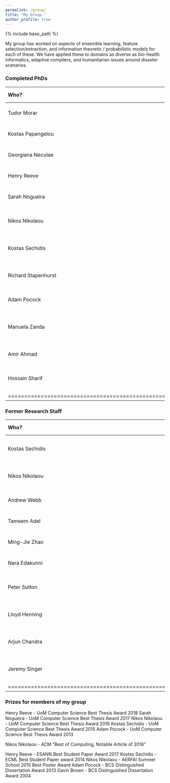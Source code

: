 ```yaml
---
permalink: /group/
title: "My Group."
author_profile: true
---
```


{% include base_path %}

My group has worked on aspects of ensemble learning, feature selection/extraction, and information theoretic / probabilistic models for each of these.   We have applied these to domains as diverse as bio-health informatics, adaptive compilers, and humanitarian issues around disaster scenarios.



### Completed PhDs

| Who?              | Year | PhD             | Where are they now?                 |
|:----              |:-----|:----------------|:------------------------------------|
| Tudor Morar       | 2021 | cell6           | Data Scientist, Dublin.             |
| Kostas Papangelou | 2020 | cell6           | Data Scientist, Greece              |
| Georgiana Neculae | 2020 | cell6           | Research Scientist, BenevolentAI    |
| Henry Reeve       | 2018 | cell6           | Lecturer, University of Bristol     |
| Sarah Nogueira    | 2017 | cell6           | Staff ML Engineer Lead, Criteo      |
| Nikos Nikolaou    | 2016 | cell6           | Lecturer, University College London |
| Kostas Sechidis   | 2015 | cell6           | Principal Data Scientist, Novartis  |
| Richard Stapenhurst | 2012 | cell6           | Senior Software Engineer, Google    |
| Adam Pocock       | 2012 | cell6           | Principal Researcher, Oracle Labs   |
| Manuela Zanda     | 2010 | cell6           | Lecturer, King Abdulaziz Uni, Saudi Arabia  |
| Amir Ahmad        | 2009 | cell6           | Data Scientist, Arm Ltd.            |
| Hossain Sharif    | 2008 | cell6           | Senior Lecturer, Northumbria University |
|======================================================================================|


### Former Research Staff

| Who?             | Year      | Role                      |Where are they now?                      |
|:-----------------|:----------|:--------------------------|:----------------------------------------|
| Kostas Sechidis  | 2015-2018 | AstraZeneca Fellow.       | Principal Data Scientist, Novartis      |
| Nikos Nikolaou   | 2016-2018 | EPSRC Doctoral Fellowship | Lecturer, University College London     |
| Andrew Webb      | 2017-2019 | blah. | ML Engineer, vTime Ltd                  |
| Tameem Adel      | 2016-2017 | blah. | Assistant Professor, Netherlands        |
| Ming-Jie Zhao    | 2008-2013 | blah. | Microsoft Research Asia                 |
| Nara Edakunni    | 2010-2011 | blah. | Director, American Express              |
| Peter Sutton     | 2010-2011 | blah. | Director, Foxdog Studios Software.      |
| Lloyd Henning    | 2010-2011 | blah. | Director, Foxdog Studios Software.      |
| Arjun Chandra    | 2008-2009 | blah. | Research Scientist, GraphCore AI        |
| Jeremy Singer    | 2008-2011 | blah. | Senior Lecturer, University of Glasgow  |
|==================================================================================|



### Prizes for members of my group

Henry Reeve - UoM Computer Science Best Thesis Award 2018
Sarah Nogueira - UoM Computer Science Best Thesis Award 2017
Nikos Nikolaou - UoM Computer Science Best Thesis Award 2016
Kostas Sechidis - UoM Computer Science Best Thesis Award 2015
Adam Pocock - UoM Computer Science Best Thesis Award 2013

Nikos Nikolaou - ACM "Best of Computing, Notable Article of 2016"

Henry Reeve - ESANN Best Student Paper Award 2017
Kostas Sechidis - ECML Best Student Paper award 2014
Nikos Nikolaou - AERFAI Summer School 2015 Best Poster Award
Adam Pocock - BCS Distinguished Dissertation Award 2013
Gavin Brown - BCS Distinguished Dissertation Award 2004


